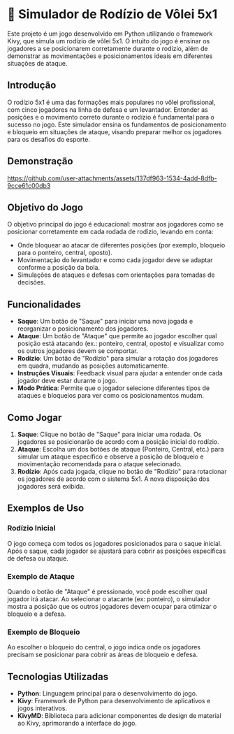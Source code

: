 # 🏐 Simulador de Rodízio de Vôlei 5x1

Este projeto é um jogo desenvolvido em Python utilizando o framework Kivy, que simula um rodízio de vôlei 5x1. O intuito do jogo é ensinar os jogadores a se posicionarem corretamente durante o rodízio, além de demonstrar as movimentações e posicionamentos ideais em diferentes situações de ataque.

## Introdução

O rodízio 5x1 é uma das formações mais populares no vôlei profissional, com cinco jogadores na linha de defesa e um levantador. Entender as posições e o movimento correto durante o rodízio é fundamental para o sucesso no jogo. Este simulador ensina os fundamentos de posicionamento e bloqueio em situações de ataque, visando preparar melhor os jogadores para os desafios do esporte.

## Demonstração


https://github.com/user-attachments/assets/137df963-1534-4add-8dfb-9cce61c00db3



## Objetivo do Jogo

O objetivo principal do jogo é educacional: mostrar aos jogadores como se posicionar corretamente em cada rodada de rodízio, levando em conta:
- Onde bloquear ao atacar de diferentes posições (por exemplo, bloqueio para o ponteiro, central, oposto).
- Movimentação do levantador e como cada jogador deve se adaptar conforme a posição da bola.
- Simulações de ataques e defesas com orientações para tomadas de decisões.

## Funcionalidades

- **Saque**: Um botão de "Saque" para iniciar uma nova jogada e reorganizar o posicionamento dos jogadores.
- **Ataque**: Um botão de "Ataque" que permite ao jogador escolher qual posição está atacando (ex.: ponteiro, central, oposto) e visualizar como os outros jogadores devem se comportar.
- **Rodízio**: Um botão de "Rodízio" para simular a rotação dos jogadores em quadra, mudando as posições automaticamente.
- **Instruções Visuais**: Feedback visual para ajudar a entender onde cada jogador deve estar durante o jogo.
- **Modo Prática**: Permite que o jogador selecione diferentes tipos de ataques e bloqueios para ver como os posicionamentos mudam.
  

## Como Jogar

1. **Saque**: Clique no botão de "Saque" para iniciar uma rodada. Os jogadores se posicionarão de acordo com a posição inicial do rodízio.
2. **Ataque**: Escolha um dos botões de ataque (Ponteiro, Central, etc.) para simular um ataque específico e observe a posição de bloqueio e movimentação recomendada para o ataque selecionado.
3. **Rodízio**: Após cada jogada, clique no botão de "Rodízio" para rotacionar os jogadores de acordo com o sistema 5x1. A nova disposição dos jogadores será exibida.

## Exemplos de Uso

### Rodízio Inicial
O jogo começa com todos os jogadores posicionados para o saque inicial. Após o saque, cada jogador se ajustará para cobrir as posições específicas de defesa ou ataque.

### Exemplo de Ataque
Quando o botão de "Ataque" é pressionado, você pode escolher qual jogador irá atacar. Ao selecionar o atacante (ex: ponteiro), o simulador mostra a posição que os outros jogadores devem ocupar para otimizar o bloqueio e a defesa.

### Exemplo de Bloqueio
Ao escolher o bloqueio do central, o jogo indica onde os jogadores precisam se posicionar para cobrir as áreas de bloqueio e defesa.

## Tecnologias Utilizadas

- **Python**: Linguagem principal para o desenvolvimento do jogo.
- **Kivy**: Framework de Python para desenvolvimento de aplicativos e jogos interativos.
- **KivyMD**: Biblioteca para adicionar componentes de design de material ao Kivy, aprimorando a interface do jogo.
